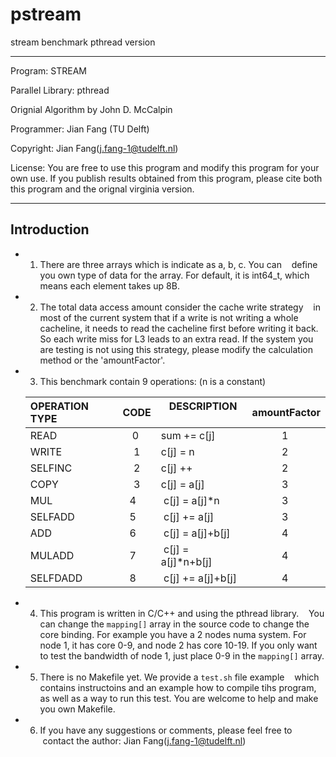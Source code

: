 # pstream
stream benchmark pthread version

--------------------------------------------------------------

 Program: STREAM
 
 Parallel Library: pthread
 
 Orignial Algorithm by John D. McCalpin
 
 Programmer: Jian Fang (TU Delft)
 
 Copyright: Jian Fang(j.fang-1@tudelft.nl)
 
 License: You are free to use this program and modify this program for your own use. If you publish results obtained from this program, please cite both this program and the orignal virginia version.

--------------------------------------------------------------


## Introduction

* 1. There are three arrays which is indicate as a, b, c. You can
   define you own type of data for the array. For default, it is
   int64_t, which means each element takes up 8B.

* 2. The total data access amount consider the cache write strategy
   in most of the current system that if a write is not writing a
   whole cacheline, it needs to read the cacheline first before 
   writing it back. So each write miss for L3 leads to an extra
   read. If the system you are testing is not using this strategy,
   please modify the calculation method or the 'amountFactor'.

* 3. This benchmark contain 9 operations:   (n is a constant)

  |  OPERATION TYPE | CODE |    DESCRIPTION    | amountFactor|
  |:----------------|:----:|:------------------|:-----------:|
  |  READ           |  0   | sum += c[j]       |      1      |
  |  WRITE          |  1   | c[j] = n          |      2      |
  |  SELFINC        |  2   | c[j] ++           |      2      |
  |  COPY           |  3   | c[j] = a[j]       |      3      |
  |  MUL            |  4   | c[j] = a[j]*n     |      3      |
  |  SELFADD        |  5   | c[j] += a[j]      |      3      |
  |  ADD            |  6   | c[j] = a[j]+b[j]  |      4      |
  |  MULADD         |  7   | c[j] = a[j]*n+b[j]|      4      |
  |  SELFDADD       |  8   | c[j] += a[j]+b[j] |      4      |
    
* 4. This program is written in C/C++ and using the pthread library.
   You can change the `mapping[]` array in the source code to
   change the core binding. For example you have a 2 nodes numa
   system. For node 1, it has core 0-9, and node 2 has core
   10-19. If you only want to test the bandwidth of node 1,
   just place 0-9 in the `mapping[]` array.
   
* 5. There is no Makefile yet. We provide a `test.sh` file example
   which contains instructoins and an example how to compile tihs
   program, as well as a way to run this test. You are welcome to
   help and make you own Makefile.
   
* 6. If you have any suggestions or comments, please feel free to
   contact the author:
   Jian Fang(j.fang-1@tudelft.nl)
